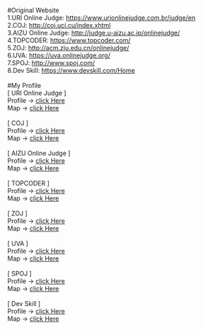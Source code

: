 #Original Website<br>
1.URI Online Judge: https://www.urionlinejudge.com.br/judge/en<br>
2.COJ: http://coj.uci.cu/index.xhtml<br>
3.AIZU Online Judge: http://judge.u-aizu.ac.jp/onlinejudge/<br>
4.TOPCODER: https://www.topcoder.com/<br>
5.ZOJ: http://acm.zju.edu.cn/onlinejudge/<br>
6.UVA: https://uva.onlinejudge.org/<br>
7.SPOJ: http://www.spoj.com/<br>
8.Dev Skill: https://www.devskill.com/Home<br>
<br>
#My Profile<br>
[  URI Online Judge ]<br> 
    Profile -> <a href="https://www.urionlinejudge.com.br/judge/en/profile/56315">click Here</a><br>
    Map -> <a href="https://github.com/Boombarm/onlinejudge_java/blob/master/src/URI/MAP.txt">click Here</a>
<br>
<br>
[ COJ ]<br>
 Profile -> <a href="#">click Here</a><br>
     Map -> <a href="#">click Here</a>
<br>
<br>
[ AIZU Online Judge ]<br>
 Profile -> <a href="#">click Here</a><br>
     Map -> <a href="#">click Here</a>
<br>
<br>
[ TOPCODER ]<br>
 Profile -> <a href="#">click Here</a><br>
     Map -> <a href="#">click Here</a>
<br>
<br>
[ ZOJ ]<br>
 Profile -> <a href="#">click Here</a><br>
     Map -> <a href="#">click Here</a>
<br>
<br>
[ UVA ]<br>
 Profile -> <a href="#">click Here</a><br>
     Map -> <a href="#">click Here</a>
<br>
<br>
[ SPOJ ]<br>
 Profile -> <a href="#">click Here</a><br>
     Map -> <a href="#">click Here</a>
<br>
<br>
[ Dev Skill ]<br>
 Profile -> <a href="#">click Here</a><br>
     Map -> <a href="#">click Here</a>